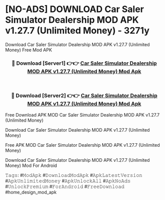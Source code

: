 # [NO-ADS] DOWNLOAD Car Saler Simulator Dealership MOD APK v1.27.7 (Unlimited Money) - 3271y
Download Car Saler Simulator Dealership MOD APK v1.27.7 (Unlimited Money) Free Mod APK

<div align="center">
<h3>🔴 Download [Server1] 👉👉 <a href="https://apk-comot.site?title=Car_Saler_Simulator_Dealership_MOD_APK_v1.27.7_(Unlimited_Money)">Car Saler Simulator Dealership MOD APK v1.27.7 (Unlimited Money) Mod Apk</a></h3><br>

<h3>🔴 Download [Server2] 👉👉 <a href="https://apk-comot.site?title=Car_Saler_Simulator_Dealership_MOD_APK_v1.27.7_(Unlimited_Money)">Car Saler Simulator Dealership MOD APK v1.27.7 (Unlimited Money) Mod Apk</a></h3>
</div>


Free Download APK MOD Car Saler Simulator Dealership MOD APK v1.27.7 (Unlimited Money)

Download Car Saler Simulator Dealership MOD APK v1.27.7 (Unlimited Money) 

Free APK MOD Car Saler Simulator Dealership MOD APK v1.27.7 (Unlimited Money) 

Download Car Saler Simulator Dealership MOD APK v1.27.7 (Unlimited Money) Mod For Android

𝚃𝚊𝚐𝚜: #𝙼𝚘𝚍𝙰𝚙𝚔 #𝙳𝚘𝚠𝚗𝚕𝚘𝚊𝚍𝙼𝚘𝚍𝙰𝚙𝚔 #𝙰𝚙𝚔𝙻𝚊𝚝𝚎𝚜𝚝𝚅𝚎𝚛𝚜𝚒𝚘𝚗 #𝙰𝚙𝚔𝚄𝚗𝚕𝚒𝚖𝚒𝚝𝚎𝚍𝙼𝚘𝚗𝚎𝚢 #𝙰𝚙𝚔𝚄𝚗𝚕𝚘𝚌𝚔𝙰𝚕𝚕 #𝙰𝚙𝚔𝙽𝚘𝙰𝚍𝚜 #𝚄𝚗𝚕𝚘𝚌𝚔𝙿𝚛𝚎𝚖𝚒𝚞𝚖 #𝙵𝚘𝚛𝙰𝚗𝚍𝚛𝚘𝚒𝚍 #𝙵𝚛𝚎𝚎𝙳𝚘𝚠𝚗𝚕𝚘𝚊𝚍 #home_design_mod_apk